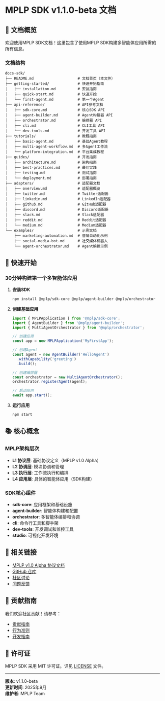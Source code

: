 # MPLP SDK v1.1.0-beta 文档

## 🎯 **文档概览**

欢迎使用MPLP SDK文档！这里包含了使用MPLP SDK构建多智能体应用所需的所有信息。

### **文档结构**

```
docs-sdk/
├── README.md                    # 文档首页（本文件）
├── getting-started/             # 快速开始指南
│   ├── installation.md          # 安装指南
│   ├── quick-start.md           # 快速开始
│   └── first-agent.md           # 第一个Agent
├── api-reference/               # API参考文档
│   ├── sdk-core.md              # 核心SDK API
│   ├── agent-builder.md         # Agent构建器 API
│   ├── orchestrator.md          # 编排器 API
│   ├── cli.md                   # CLI工具 API
│   └── dev-tools.md             # 开发工具 API
├── tutorials/                   # 教程指南
│   ├── basic-agent.md           # 基础Agent教程
│   ├── multi-agent-workflow.md  # 多Agent工作流
│   └── platform-integration.md  # 平台集成教程
├── guides/                      # 开发指南
│   ├── architecture.md          # 架构指南
│   ├── best-practices.md        # 最佳实践
│   ├── testing.md               # 测试指南
│   └── deployment.md            # 部署指南
├── adapters/                    # 适配器文档
│   ├── overview.md              # 适配器概览
│   ├── twitter.md               # Twitter适配器
│   ├── linkedin.md              # LinkedIn适配器
│   ├── github.md                # GitHub适配器
│   ├── discord.md               # Discord适配器
│   ├── slack.md                 # Slack适配器
│   ├── reddit.md                # Reddit适配器
│   └── medium.md                # Medium适配器
└── examples/                    # 示例文档
    ├── marketing-automation.md  # 营销自动化示例
    ├── social-media-bot.md      # 社交媒体机器人
    └── agent-orchestrator.md    # Agent编排示例
```

## 🚀 **快速开始**

### **30分钟构建第一个多智能体应用**

1. **安装SDK**
   ```bash
   npm install @mplp/sdk-core @mplp/agent-builder @mplp/orchestrator
   ```

2. **创建基础应用**
   ```typescript
   import { MPLPApplication } from '@mplp/sdk-core';
   import { AgentBuilder } from '@mplp/agent-builder';
   import { MultiAgentOrchestrator } from '@mplp/orchestrator';

   // 创建应用
   const app = new MPLPApplication('MyFirstApp');

   // 创建Agent
   const agent = new AgentBuilder('HelloAgent')
     .withCapability('greeting')
     .build();

   // 创建编排器
   const orchestrator = new MultiAgentOrchestrator();
   orchestrator.registerAgent(agent);

   // 启动应用
   await app.start();
   ```

3. **运行应用**
   ```bash
   npm start
   ```

## 📚 **核心概念**

### **MPLP架构层次**
- **L1 协议层**: 基础协议定义（MPLP v1.0 Alpha）
- **L2 协调层**: 模块协调和管理
- **L3 执行层**: 工作流执行和编排
- **L4 应用层**: 具体的智能体应用（SDK构建）

### **SDK核心组件**
- **sdk-core**: 应用框架和基础设施
- **agent-builder**: 智能体构建和配置
- **orchestrator**: 多智能体编排和协调
- **cli**: 命令行工具和脚手架
- **dev-tools**: 开发调试和监控工具
- **studio**: 可视化开发环境

## 🔗 **相关链接**

- [MPLP v1.0 Alpha 协议文档](../docs/en/README.md)
- [GitHub 仓库](https://github.com/mplp-org/mplp)
- [社区讨论](https://github.com/mplp-org/mplp/discussions)
- [问题反馈](https://github.com/mplp-org/mplp/issues)

## 📝 **贡献指南**

我们欢迎社区贡献！请参考：
- [贡献指南](../CONTRIBUTING.md)
- [行为准则](../CODE_OF_CONDUCT.md)
- [开发指南](guides/development.md)

## 📄 **许可证**

MPLP SDK 采用 MIT 许可证。详见 [LICENSE](../LICENSE) 文件。

---

**版本**: v1.1.0-beta  
**更新时间**: 2025年9月  
**维护者**: MPLP Team
